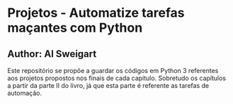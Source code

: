 # Projetos - Automatize tarefas maçantes com Python
## Author: Al Sweigart

Este repositório se propõe a guardar os códigos em Python 3 referentes aos projetos propostos
nos finais de cada capítulo. Sobretudo os capítulos a partir da parte II do livro, já
que esta parte é referente as tarefas de automação.